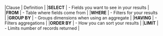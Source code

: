 |Clause       | Definition                                      |
|**SELECT**   |      - Fields you want to see in your results   |
|**FROM**     |  - Table where fields come from                 |
|**WHERE**    |  - Filters for your results                     |
|**GROUP BY** |  - Groups dimensions when using an aggregate    |
|**HAVING**   |  - Filters aggregations                         |
|**ORDER BY** |  - How you can sort your results                |
|**LIMIT**    |  - Limits number of records returned            |
